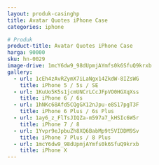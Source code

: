 ```yaml
---
layout: produk-casinghp
title: Avatar Quotes iPhone Case
categories: iphone

# Produk
product-title: Avatar Quotes iPhone Case
harga: 90000
sku: hn-0029
image-drive: 1mcY6dw9_98dUpmjAYmfs0k6SfuQ9krxb
gallery:
  - url: 1cEh4zAvRZymX7iLaNgx14ZkdW-8IZsWG
    title: iPhone 5 / 5s / SE
  - url: 1KuUo5K5s1jcmUNCrLCcJFpVO0HGXqXss
    title: iPhone 6 / 6s
  - url: 1hNKc68Afd5CQgGX12nJpu-e8S17pgT3F
    title: iPhone 6 Plus / 6s Plus
  - url: 1ay6_z_FlTsJIQZa-m597a7_kHSIc6W5r
    title: iPhone 7 / 8
  - url: 1Yvpr9eJpbuZh8XQ6BabMp9t5VIDDM9Sv
    title: iPhone 7 Plus / 8 Plus
  - url: 1mcY6dw9_98dUpmjAYmfs0k6SfuQ9krxb
    title: iPhone X
---
```

